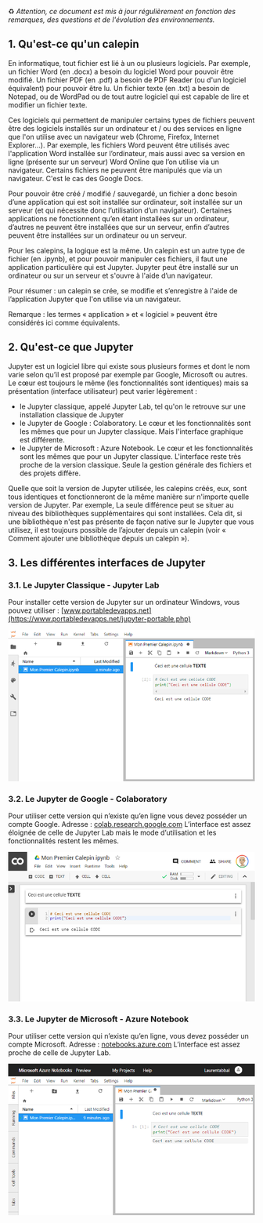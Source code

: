 ♻️ _Attention, ce document est mis à jour régulièrement en fonction des remarques, des questions et de l'évolution des environnements._

## 1. Qu'est-ce qu'un calepin
En informatique, tout fichier est lié à un ou plusieurs logiciels. Par exemple, un fichier Word (en .docx) a besoin du logiciel Word pour pouvoir être modifié. Un fichier PDF (en .pdf) a besoin de PDF Reader (ou d'un logiciel équivalent) pour pouvoir être lu. Un fichier texte (en .txt) a besoin de Notepad, ou de WordPad ou de tout autre logiciel qui est capable de lire et modifier un fichier texte.

Ces logiciels qui permettent de manipuler certains types de fichiers peuvent être des logiciels installés sur un ordinateur et / ou des services en ligne que l'on utilise avec un navigateur web (Chrome, Firefox, Internet Explorer...). Par exemple, les fichiers Word peuvent être utilisés avec l'application Word installée sur l’ordinateur, mais aussi avec sa version en ligne (présente sur un serveur) Word Online que l’on utilise via un navigateur. Certains fichiers ne peuvent être manipulés que via un navigateur. C'est le cas des Google Docs.

Pour pouvoir être créé / modifié / sauvegardé, un fichier a donc besoin d’une application qui est soit installée sur ordinateur, soit installée sur un serveur (et qui nécessite donc l’utilisation d’un navigateur). Certaines applications ne fonctionnent qu’en étant installées sur un ordinateur, d’autres ne peuvent être installées que sur un serveur, enfin d’autres peuvent être installées sur un ordinateur ou un serveur.

Pour les calepins, la logique est la même. Un calepin est un autre type de fichier (en .ipynb), et pour pouvoir manipuler ces fichiers, il faut une application particulière qui est Jupyter. Jupyter peut être installé sur un ordinateur ou sur un serveur et s'ouvre à l'aide d’un navigateur.

Pour résumer : un calepin se crée, se modifie et s’enregistre à l'aide de l’application Jupyter que l'on utilise via un navigateur.

Remarque : les termes « application » et « logiciel » peuvent être considérés ici comme équivalents.

## 2. Qu'est-ce que Jupyter

Jupyter est un logiciel libre qui existe sous plusieurs formes et dont le nom varie selon qu’il est proposé par exemple par Google, Microsoft ou autres. Le cœur est toujours le même (les fonctionnalités sont identiques) mais sa présentation (interface utilisateur) peut varier légèrement :
* le Jupyter classique, appelé Jupyter Lab, tel qu'on le retrouve sur une installation classique de Jupyter
* le Jupyter de Google : Colaboratory. Le cœur et les fonctionnalités sont les mêmes que pour un Jupyter classique. Mais l'interface graphique est différente.
* le Jupyter de Microsoft : Azure Notebook. Le cœur et les fonctionnalités sont les mêmes que pour un Jupyter classique. L'interface reste très proche de la version classique. Seule la gestion générale des fichiers et des projets diffère.

Quelle que soit la version de Jupyter utilisée, les calepins créés, eux, sont tous identiques et fonctionneront de la même manière sur n'importe quelle version de Jupyter. Par exemple, La seule différence peut se situer au niveau des bibliothèques supplémentaires qui sont installées. Cela dit, si une bibliothèque n'est pas présente de façon native sur le Jupyter que vous utilisez, il est toujours possible de l’ajouter depuis un calepin (voir « Comment ajouter une bibliothèque depuis un calepin »).

## 3. Les différentes interfaces de Jupyter
### 3.1. Le Jupyter Classique - Jupyter Lab
Pour installer cette version de Jupyter sur un ordinateur Windows, vous pouvez utiliser : [www.portabledevapps.net](https://www.portabledevapps.net/jupyter-portable.php)

<p align="center"><img src="https://raw.githubusercontent.com/codekodo/documentation/master/guides/mon-premier-calepin-jupyterlab.png" /></p>

### 3.2. Le Jupyter de Google - Colaboratory
Pour utiliser cette version qui n’existe qu’en ligne vous devez posséder un compte Google.
Adresse : [colab.research.google.com](https://colab.research.google.com)
L’interface est assez éloignée de celle de Jupyter Lab mais le mode d’utilisation et les fonctionnalités restent les mêmes.

<p align="center"><img src="https://raw.githubusercontent.com/codekodo/documentation/master/guides/mon-premier-calepin-colaboratory.png" /></p>

### 3.3. Le Jupyter de Microsoft - Azure Notebook
Pour utiliser cette version qui n’existe qu’en ligne, vous devez posséder un compte Microsoft.
Adresse : [notebooks.azure.com](https://notebooks.azure.com)
L’interface est assez proche de celle de Jupyter Lab.

<p align="center"><img src="https://raw.githubusercontent.com/codekodo/documentation/master/guides/mon-premier-calepin-azurenotebook.png" /></p>
